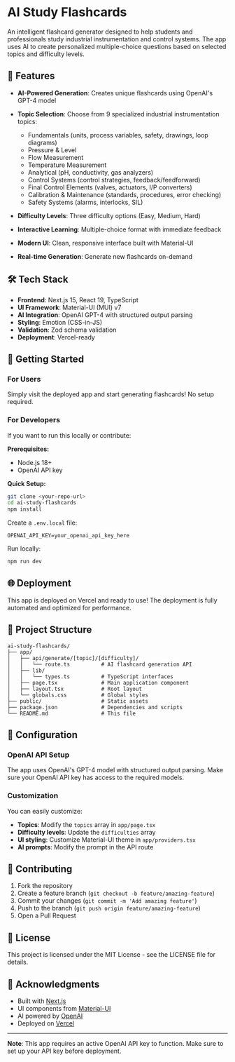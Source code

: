 # AI Study Flashcards

An intelligent flashcard generator designed to help students and professionals study industrial instrumentation and control systems. The app uses AI to create personalized multiple-choice questions based on selected topics and difficulty levels.

## 🎯 Features

- **AI-Powered Generation**: Creates unique flashcards using OpenAI's GPT-4 model
- **Topic Selection**: Choose from 9 specialized industrial instrumentation topics:
  - Fundamentals (units, process variables, safety, drawings, loop diagrams)
  - Pressure & Level
  - Flow Measurement
  - Temperature Measurement
  - Analytical (pH, conductivity, gas analyzers)
  - Control Systems (control strategies, feedback/feedforward)
  - Final Control Elements (valves, actuators, I/P converters)
  - Calibration & Maintenance (standards, procedures, error checking)
  - Safety Systems (alarms, interlocks, SIL)

- **Difficulty Levels**: Three difficulty options (Easy, Medium, Hard)
- **Interactive Learning**: Multiple-choice format with immediate feedback
- **Modern UI**: Clean, responsive interface built with Material-UI
- **Real-time Generation**: Generate new flashcards on-demand

## 🛠️ Tech Stack

- **Frontend**: Next.js 15, React 19, TypeScript
- **UI Framework**: Material-UI (MUI) v7
- **AI Integration**: OpenAI GPT-4 with structured output parsing
- **Styling**: Emotion (CSS-in-JS)
- **Validation**: Zod schema validation
- **Deployment**: Vercel-ready

## 🚀 Getting Started

### For Users

Simply visit the deployed app and start generating flashcards! No setup required.

### For Developers

If you want to run this locally or contribute:

**Prerequisites:**
- Node.js 18+ 
- OpenAI API key

**Quick Setup:**
```bash
git clone <your-repo-url>
cd ai-study-flashcards
npm install
```

Create a `.env.local` file:
```env
OPENAI_API_KEY=your_openai_api_key_here
```

Run locally:
```bash
npm run dev
```

## 🌐 Deployment

This app is deployed on Vercel and ready to use! The deployment is fully automated and optimized for performance.

## 📁 Project Structure

```
ai-study-flashcards/
├── app/
│   ├── api/generate/[topic]/[difficulty]/
│   │   └── route.ts          # AI flashcard generation API
│   ├── lib/
│   │   └── types.ts          # TypeScript interfaces
│   ├── page.tsx              # Main application component
│   ├── layout.tsx            # Root layout
│   └── globals.css           # Global styles
├── public/                   # Static assets
├── package.json              # Dependencies and scripts
└── README.md                 # This file
```

## 🔧 Configuration

### OpenAI API Setup

The app uses OpenAI's GPT-4 model with structured output parsing. Make sure your OpenAI API key has access to the required models.

### Customization

You can easily customize:
- **Topics**: Modify the `topics` array in `app/page.tsx`
- **Difficulty levels**: Update the `difficulties` array
- **UI styling**: Customize Material-UI theme in `app/providers.tsx`
- **AI prompts**: Modify the prompt in the API route

## 🤝 Contributing

1. Fork the repository
2. Create a feature branch (`git checkout -b feature/amazing-feature`)
3. Commit your changes (`git commit -m 'Add amazing feature'`)
4. Push to the branch (`git push origin feature/amazing-feature`)
5. Open a Pull Request

## 📄 License

This project is licensed under the MIT License - see the LICENSE file for details.

## 🙏 Acknowledgments

- Built with [Next.js](https://nextjs.org/)
- UI components from [Material-UI](https://mui.com/)
- AI powered by [OpenAI](https://openai.com/)
- Deployed on [Vercel](https://vercel.com/)

---

**Note**: This app requires an active OpenAI API key to function. Make sure to set up your API key before deployment. 